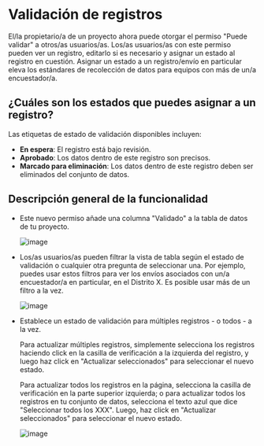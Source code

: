 # Validación de registros

El/la propietario/a de un proyecto ahora puede otorgar el permiso "Puede validar" a otros/as usuarios/as. Los/as usuarios/as con este permiso pueden ver un registro, editarlo si es necesario y asignar un estado al registro en cuestión. Asignar un estado a un registro/envío en particular eleva los estándares de recolección de datos para equipos con más de un/a encuestador/a.

## ¿Cuáles son los estados que puedes asignar a un registro?

Las etiquetas de estado de validación disponibles incluyen:

* **En espera**: El registro está bajo revisión.
* **Aprobado**: Los datos dentro de este registro son precisos.
* **Marcado para eliminación**: Los datos dentro de este registro deben ser eliminados del conjunto de datos.

## Descripción general de la funcionalidad

* Este nuevo permiso añade una columna "Validado" a la tabla de datos de tu proyecto.

    ![image](/images/record_validation/validated.png)

* Los/as usuarios/as pueden filtrar la vista de tabla según el estado de validación o cualquier otra pregunta de seleccionar una. Por ejemplo, puedes usar estos filtros para ver los envíos asociados con un/a encuestador/a en particular, en el Distrito X. Es posible usar más de un filtro a la vez.

    ![image](/images/record_validation/filter.png)

* Establece un estado de validación para múltiples registros - o todos - a la vez.

    Para actualizar múltiples registros, simplemente selecciona los registros haciendo click en la casilla de verificación a la izquierda del registro, y luego haz click en "Actualizar seleccionados" para seleccionar el nuevo estado.

    Para actualizar todos los registros en la página, selecciona la casilla de verificación en la parte superior izquierda; o para actualizar todos los registros en tu conjunto de datos, selecciona el texto azul que dice "Seleccionar todos los XXX". Luego, haz click en "Actualizar seleccionados" para seleccionar el nuevo estado.

    ![image](/images/record_validation/select.png)